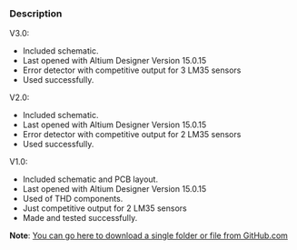 ### Description

V3.0:
- Included schematic.
- Last opened with Altium Designer Version 15.0.15
- Error detector with competitive output for 3 LM35 sensors
- Used successfully.

V2.0:
- Included schematic.
- Last opened with Altium Designer Version 15.0.15
- Error detector with competitive output for 2 LM35 sensors
- Used successfully.

V1.0:
- Included schematic and PCB layout.
- Last opened with Altium Designer Version 15.0.15
- Used of THD components.
- Just competitive output for 2 LM35 sensors
- Made and tested successfully.


**Note**: [You can go here to download a single folder or file from GitHub.com](https://minhaskamal.github.io/DownGit/#/home)
